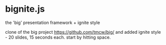 bignite.js
==========

the 'big' presentation framework + ignite style


clone of the big project https://github.com/tmcw/big/ and added ignite style - 20 slides, 15 seconds each. 
start by hitting space.
